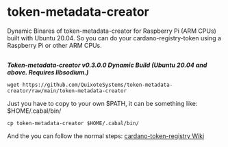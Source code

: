 # token-metadata-creator

Dynamic Binares of token-metadata-creator for Raspberry Pi (ARM CPUs) built with Ubuntu 20.04. So you can do your cardano-registry-token using a Raspberry Pi or other ARM CPUs.

##

***Token-metadata-creator v0.3.0.0 Dynamic Build (Ubuntu 20.04 and above. Requires libsodium.)***

```
wget https://github.com/QuixoteSystems/token-metadata-creator/raw/main/token-metadata-creator
```


Just you have to copy to your own $PATH, it can be something like: $HOME/.cabal/bin/

```
cp token-metadata-creator $HOME/.cabal/bin/
```

And the you can follow the normal steps: [cardano-token-registry Wiki](https://github.com/cardano-foundation/cardano-token-registry/wiki/How-to-prepare-an-entry-for-the-registry-%28NA-policy-script%29)
